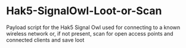 # Hak5-SignalOwl-Loot-or-Scan
Payload script for the Hak5 Signal Owl used for connecting to a known wireless network or, if not present, scan for open access points and connected clients and save loot
